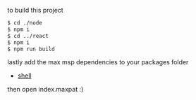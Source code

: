 to build this project

```bash
$ cd ./node
$ npm i
$ cd ../react
$ npm i
$ npm run build
```

lastly add the max msp dependencies to your packages folder

-   [shell](https://github.com/jeremybernstein/shell/releases/tag/1.0b2)

then open index.maxpat :)
